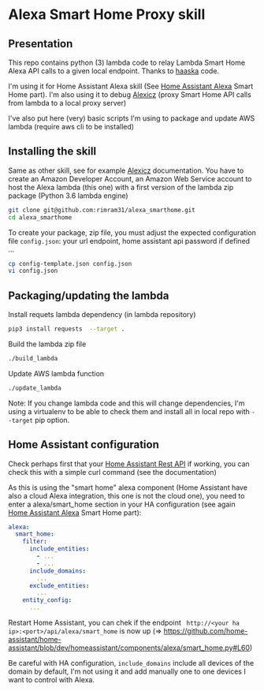 # Alexa Smart Home Proxy skill

## Presentation

This repo contains python (3) lambda code to relay Lambda Smart Home Alexa API calls to a given local endpoint. Thanks to [haaska] code.

I'm using it for Home Assistant Alexa skill (See [Home Assistant Alexa] Smart Home part). I'm also using it to debug [Alexicz] (proxy Smart Home API calls from lambda to a local proxy server)

I've also put here (very) basic scripts I'm using to package and update AWS lambda (require aws cli to be installed)

## Installing the skill

Same as other skill, see for example [Alexicz] documentation. You have to create an Amazon Developer Account, an Amazon Web Service account to host the Alexa lambda (this one) with a first version of the lambda zip package (Python 3.6 lambda engine)

```sh
git clone git@github.com:rimram31/alexa_smarthome.git
cd alexa_smarthome
```

To create your package, zip file, you must adjust the expected configuration file ```config.json```: your url endpoint, home assistant api password if defined ...
```sh
cp config-template.json config.json
vi config.json
```

## Packaging/updating the lambda

Install requets lambda dependency (in lambda repository)
```sh
pip3 install requests  --target .
```

Build the lambda zip file
```sh
./build_lambda
```

Update AWS lambda function
```sh
./update_lambda
```

Note: If you change lambda code and this will change dependencies, I'm using a virtualenv to be able to check them and install all in local repo with ```--target``` pip option.

## Home Assistant configuration

Check perhaps first that your [Home Assistant Rest API] if working, you can check this with a simple curl command (see the documentation)

As this is using the "smart home" alexa component (Home Assistant have also a cloud Alexa integration, this one is not the cloud one), you need to enter a alexa/smart_home section in your HA configuration (see again [Home Assistant Alexa] Smart Home part):

```yaml
alexa:
  smart_home:
    filter:
      include_entities:
        - ...
        - ...
      include_domains:
        ...
      exclude_entities:
        ...
    entity_config:
      ...
```

Restart Home Assistant, you can chek if the endpoint ``` http://<your ha ip>:<port>/api/alexa/smart_home```  is now up (=> https://github.com/home-assistant/home-assistant/blob/dev/homeassistant/components/alexa/smart_home.py#L60)

Be careful with HA configuration, ```include_domains``` include all devices of the domain by default, I'm not using it and add manually one to one devices I want to control with Alexa.

[Home Assistant Alexa]: https://www.home-assistant.io/components/alexa/#smart-home
[haaska]: https://github.com/mike-grant/haaska
[Alexicz]: https://github.com/rimram31/dz_smarthome
[Home Assistant Rest API]: https://developers.home-assistant.io/docs/en/external_api_rest.html

